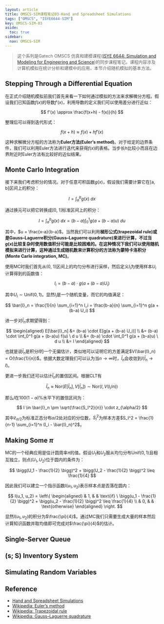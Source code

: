 ```yaml
---
layout: article
title: OMSCS-SIM课程笔记03-Hand and Spreadsheet Simulations
tags: ["OMSCS", "ISYE6644-SIM"]
key: OMSCS-SIM-03
aside:
  toc: true
sidebar:
  nav: OMSCS-SIM
---
```


> 这个系列是Gatech OMSCS 仿真和建模课程([ISYE 6644: Simulation and Modeling for Engineering and Science](https://omscs.gatech.edu/isye-6644-simulation-and-modeling-engineering-and-science))的同步课程笔记。课程内容涉及计算机模拟在统计分析和建模中的应用，本节介绍随机模拟的基本方法。
<!--more-->

## Stepping Through a Differential Equation

在正式介绍随机模拟前我们首先来看一下如何通过模拟的方法来求解微分方程。假设我们已知函数$f(x)$的导数$f'(x)$，利用导数的定义我们可以使用差分进行近似：

$$
f'(x) \approx \frac{f(x+h) - f(x)}{h}
$$

整理后可以得到迭代形式：

$$
f(x+h) \approx f(x) + h f'(x)
$$

这种求解微分方程的方法称为**Euler方法(Euler’s method)**。对于给定的边界条件，我们可以利用Euler方法进行迭代来获得$f(x)$的表格。当步长$h$比较小而且在边界附近时Euler方法有比较好的近似结果。

## Monte Carlo Integration

接下来我们考虑积分的情况。对于任意可积函数$g(x)$，假设我们需要计算它在[a, b]区间上的积分：

$$
I = \int_a^b g(x) \ dx
$$

通过换元可以把它转换成[0, 1]标准区间上的积分：

$$
I = \int_a^b g(x) \ dx = (b-a) \int_0^1 g(a + (b-a) u) \ du
$$

其中，$u = \frac{x-a}{b-a}$。当然我们可以利用**梯形公式(trapezoidal rule)**或是**Gauss–Laguerre积分(Gauss–Laguerre quadrature)**来进行计算，不过当$g(x)$比较复杂时使用数值积分可能是比较困难的。在这种情况下我们可以使用随机模拟来进行计算，这种通过生成随机数来计算积分的方法称为**蒙特卡洛积分(Monte Carlo integration, MC)**。

使用MC时我们首先从(0, 1)区间上的均匀分布进行采样，然后定义$I_i$为使用样本$U_i$计算得到的函数值：

$$
I_i = (b-a) \cdot g(a + (b-a) U_i)
$$

其中$U_i \sim \text{Unif}(0, 1)$。显然$I_i$是一个随机变量，而它的均值满足：

$$
\bar{I}_n = \frac{1}{n} \sum_{i=1}^n I_i = \frac{b-a}{n} \sum_{i=1}^n g(a + (b-a) U_i)
$$

进一步对$\bar{I}_n$求期望得到：

$$
\begin{aligned}
E[\bar{I}_n] &= (b-a) \cdot E[g(a + (b-a) U_i)] \\
&= (b-a) \cdot \int_0^1 g(a + (b-a)u) f(u) \ d u \\
&= (b-a) \cdot \int_0^1 g(a + (b-a)u) \ d u \\
&= I
\end{aligned}
$$

也就是说$\bar{I}_n$是积分$I$的一个无偏估计，类似地可以证明它的方差满足$V(\bar{I}_n) = O(\frac{1}{n})$。依据大数定理我们可以认为当$n \to \infty$时，$\bar{I}_n$会收敛到$I$($\bar{I}_n \to I$)。

更进一步我们还可以估计$\bar{I}_n$的置信区间。根据CLT有

$$
\bar{I}_n \approx \text{Nor}(E[\bar{I}_n], V[\bar{I}_n]) \sim \text{Nor}(I, V(I_i / n))
$$

那么$I$在$100(1-\alpha)\%$水平下的置信区间为：

$$
I \in \bar{I}_n \pm \sqrt{\frac{S_I^2}{n}} \cdot z_{\alpha/2}
$$

其中$z_{\alpha/2}$为标准正态分布$\alpha/2$处对应的分位数，$S_I^2$为样本方差$S_I^2 = \frac{1}{n-1} \sum_{i=1}^n (I_i - \bar{I}_n)^2$。

## Making Some $\pi$

MC的一个经典应用是估计圆周率$\pi$的值。假设$U_1$和$U_2$服从均匀分布$\text{Unif}(0, 1)$且相互独立，则点$(U_1, U_2)$位于圆内的条件为：

$$
\bigg(U_1 - \frac{1}{2} \bigg)^2 + \bigg(U_2 - \frac{1}{2} \bigg)^2 \leq \frac{1}{4}
$$

因此我们可以建立一个指示函数$I(u_1, u_2)$表示样本点是否落在圆内：

$$
I(u_1, u_2) =
\left\{
\begin{aligned}
& 1, & & \text{if} \ \bigg(u_1 - \frac{1}{2} \bigg)^2 + \bigg(u_2 - \frac{1}{2} \bigg)^2 \leq \frac{1}{4} \\
& 0, & & \text{otherwise} 
\end{aligned}
\right.
$$

显然$I(u_1, u_2)$的积分为$\frac{\pi}{4}$。通过MC我们只需要生成大量的样本然后计算知识函数并取均值即可完成对$\frac{\pi}{4}$的估计。

## Single-Server Queue

## (s; S) Inventory System

## Simulating Random Variables

## Reference

- [Hand and Spreadsheet Simulations](https://www2.isye.gatech.edu/~sman/courses/6644/Module03-HandSimulationSlides-210816.pdf)
- [Wikipedia: Euler’s method](https://en.wikipedia.org/wiki/Euler_method#:~:text=The%20Euler%20method%20is%20a,proportional%20to%20the%20step%20size.)
- [Wikipedia: Trapezoidal rule](https://en.wikipedia.org/wiki/Trapezoidal_rule)
- [Wikipedia: Gauss–Laguerre quadrature](https://en.wikipedia.org/wiki/Gauss%E2%80%93Laguerre_quadrature)
